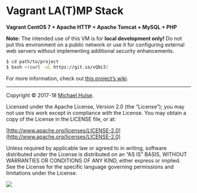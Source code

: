 # Vagrant LA(T)MP Stack

**Vagrant CentOS 7 + Apache HTTP + Apache Tomcat + MySQL + PHP**

**Note:** The intended use of this VM is for **local development only!** Do not put this environment on a public network or use it for configuring external web servers without implementing additional security enhancements.

```bash
$ cd path/to/project
$ bash <(curl -sL https://git.io/vQbL5)
```

For more information, check out [this project’s wiki](../../wiki).

---

Copyright © 2017-18 [Michael Hulse](http://mky.io).

Licensed under the Apache License, Version 2.0 (the “License”); you may not use this work except in compliance with the License. You may obtain a copy of the License in the LICENSE file, or at:

[http://www.apache.org/licenses/LICENSE-2.0](http://www.apache.org/licenses/LICENSE-2.0)

Unless required by applicable law or agreed to in writing, software distributed under the License is distributed on an “AS IS” BASIS, WITHOUT WARRANTIES OR CONDITIONS OF ANY KIND, either express or implied. See the License for the specific language governing permissions and limitations under the License.

<img src="https://github.global.ssl.fastly.net/images/icons/emoji/octocat.png">
